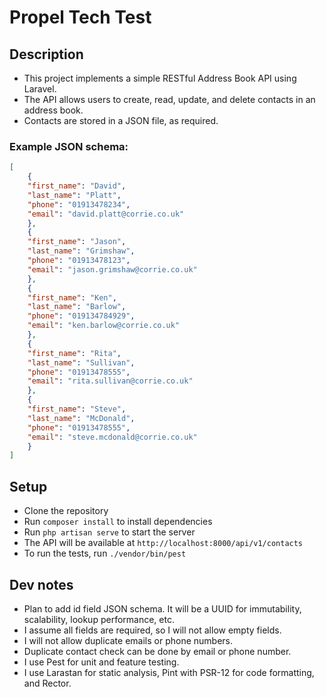 # Propel Tech Test

## Description
- This project implements a simple RESTful Address Book API using Laravel.
- The API allows users to create, read, update, and delete contacts in an address book.
- Contacts are stored in a JSON file, as required.
### Example JSON schema:
```json
[
    {
    "first_name": "David",
    "last_name": "Platt",
    "phone": "01913478234",
    "email": "david.platt@corrie.co.uk"
    },
    {
    "first_name": "Jason",
    "last_name": "Grimshaw",
    "phone": "01913478123",
    "email": "jason.grimshaw@corrie.co.uk"
    },
    {
    "first_name": "Ken",
    "last_name": "Barlow",
    "phone": "019134784929",
    "email": "ken.barlow@corrie.co.uk"
    },
    {
    "first_name": "Rita",
    "last_name": "Sullivan",
    "phone": "01913478555",
    "email": "rita.sullivan@corrie.co.uk"
    },
    {
    "first_name": "Steve",
    "last_name": "McDonald",
    "phone": "01913478555",
    "email": "steve.mcdonald@corrie.co.uk"
    }
]
```

## Setup
 - Clone the repository
 - Run `composer install` to install dependencies
 - Run `php artisan serve` to start the server
 - The API will be available at `http://localhost:8000/api/v1/contacts`
 - To run the tests, run `./vendor/bin/pest`
## Dev notes
 - Plan to add id field JSON schema. It will be a UUID for immutability, scalability, lookup performance, etc.
 - I assume all fields are required, so I will not allow empty fields.
 - I will not allow duplicate emails or phone numbers.
 - Duplicate contact check can be done by email or phone number.
 - I use Pest for unit and feature testing.
 - I use Larastan for static analysis, Pint with PSR-12 for code formatting, and Rector.
 
